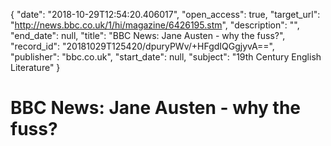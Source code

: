 {
  "date": "2018-10-29T12:54:20.406017", 
  "open_access": true, 
  "target_url": "http://news.bbc.co.uk/1/hi/magazine/6426195.stm", 
  "description": "", 
  "end_date": null, 
  "title": "BBC News: Jane Austen - why the fuss?", 
  "record_id": "20181029T125420/dpuryPWv/+HFgdIQGgjyvA==", 
  "publisher": "bbc.co.uk", 
  "start_date": null, 
  "subject": "19th Century English Literature"
}

# BBC News: Jane Austen - why the fuss?

